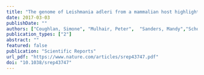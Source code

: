 ```yaml
---
title: "The genome of Leishmania adleri from a mammalian host highlights chromosome fission in Sauroleishmania"
date: 2017-03-03
publishDate: ""
authors: ["Coughlan, Simone", "Mulhair, Peter",  "Sanders, Mandy","Schonian, Gabriele", "Cotton, James A.", "Downing, Tim"]
publication_types: ["2"]
abstract: ""
featured: false
publication: "Scientific Reports"
url_pdf: "https://www.nature.com/articles/srep43747.pdf"
doi: "10.1038/srep43747"
---
```


